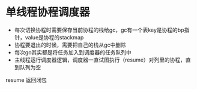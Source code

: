 # 单线程协程调度器

* 每次切换协程时需要保存当前协程的栈给gc，gc有一个表key是协程的bp指针，value是协程的stackmap
* 协程要退出的时候，需要把自己的栈从gc中删除
* 每次go其实都是将任务加入到调度器的任务队列中
* 主线程运行调度器逻辑，调度器一直试图执行（resume）对列里的协程，直到队列为空


resume 返回闭包